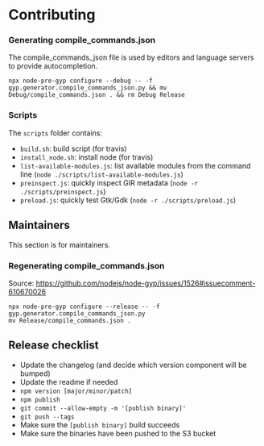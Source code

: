 
# Contributing

### Generating compile_commands.json

The compile_commands_json file is used by editors and language servers to provide autocompletion.

```
npx node-pre-gyp configure --debug -- -f gyp.generator.compile_commands_json.py && mv Debug/compile_commands.json . && rm Debug Release 
```

### Scripts

The `scripts` folder contains:

 - `build.sh`: build script (for travis)
 - `install_node.sh`: install node (for travis)
 - `list-available-modules.js`: list available modules from the command line (`node ./scripts/list-available-modules.js`)
 - `preinspect.js`: quickly inspect GIR metadata (`node -r ./scripts/preinspect.js`)
 - `preload.js`: quickly test Gtk/Gdk (`node -r ./scripts/preload.js`)

## Maintainers

This section is for maintainers.

### Regenerating compile_commands.json

Source: https://github.com/nodejs/node-gyp/issues/1526#issuecomment-610670026

```
npx node-pre-gyp configure --release -- -f gyp.generator.compile_commands_json.py
mv Release/compile_commands.json .
```

## Release checklist

- Update the changelog (and decide which version component will be bumped)
- Update the readme if needed
- `npm version [major/minor/patch]`
- `npm publish`
- `git commit --allow-empty -m '[publish binary]'`
- `git push --tags`
- Make sure the `[publish binary]` build succeeds
- Make sure the binaries have been pushed to the S3 bucket
